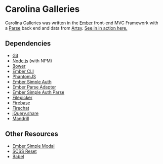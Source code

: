# Carolina Galleries

Carolina Galleries was written in the [Ember](http://emberjs.com/) front-end MVC Framework with a [Parse](https://parse.com/) back end and data from [Artsy](https://www.artsy.net/). [See in in action here.](http://aburka.github.io/carolina-galleries)

## Dependencies

* [Git](http://git-scm.com/)
* [Node.js](http://nodejs.org/) (with NPM)
* [Bower](http://bower.io/)
* [Ember CLI](http://www.ember-cli.com/)
* [PhantomJS](http://phantomjs.org/)
* [Ember Simple Auth](http://ember-simple-auth.com/)
* [Ember Parse Adapter](http://clintjhill.github.io/ember-parse-adapter/)
* [Ember Simple Auth Parse](https://github.com/jacobthemyth/ember-simple-auth-parse)
* [Filepicker](https://www.filepicker.com/)
* [Firebase](https://www.firebase.com/)
* [Firechat](https://github.com/firebase/firechat)
* [jQuery.share](http://in1.com)
* [Mandrill](https://mandrillapp.com/)

## Other Resources
* [Ember Simple Modal](http://blog.atmartin.io/a-simple-modal-for-ember-v2-component-edition/)
* [SCSS Reset](http://meyerweb.com/eric/tools/css/reset/)
* [Babel](http://babeljs.io/)

